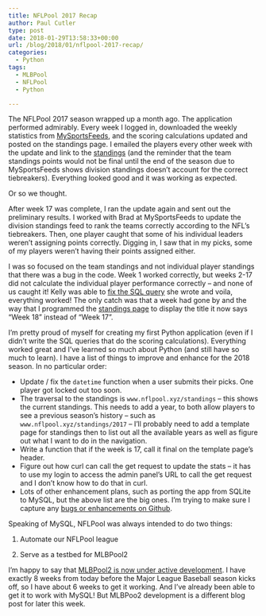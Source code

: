 ```yaml
---
title: NFLPool 2017 Recap
author: Paul Cutler
type: post
date: 2018-01-29T13:58:33+00:00
url: /blog/2018/01/nflpool-2017-recap/
categories:
  - Python
tags:
  - MLBPool
  - NFLPool
  - Python

---
```

The NFLPool 2017 season wrapped up a month ago. The application performed admirably. Every week I logged in, downloaded the weekly statistics from [MySportsFeeds][1], and the scoring calculations updated and posted on the standings page. I emailed the players every other week with the update and link to the [standings][2] (and the reminder that the team standings points would not be final until the end of the season due to MySportsFeeds shows division standings doesn’t account for the correct tiebreakers). Everything looked good and it was working as expected.

Or so we thought.

After week 17 was complete, I ran the update again and sent out the preliminary results. I worked with Brad at MySportsFeeds to update the division standings feed to rank the teams correctly according to the NFL’s tiebreakers. Then, one player caught that some of his individual leaders weren’t assigning points correctly. Digging in, I saw that in my picks, some of my players weren’t having their points assigned either.

I was so focused on the team standings and not individual player standings that there was a bug in the code. Week 1 worked correctly, but weeks 2-17 did not calculate the individual player performance correctly &#8211; and none of us caught it! Kelly was able to [fix the SQL query][3] she wrote and voila, everything worked! The only catch was that a week had gone by and the way that I programmed the [standings page][4] to display the title it now says “Week 18” instead of “Week 17”.

I’m pretty proud of myself for creating my first Python application (even if I didn’t write the SQL queries that do the scoring calculations). Everything worked great and I’ve learned so much about Python (and still have so much to learn). I have a list of things to improve and enhance for the 2018 season. In no particular order:

  * Update / fix the `datetime` function when a user submits their picks. One player got locked out too soon.
  * The traversal to the standings is `www.nflpool.xyz/standings` &#8211; this shows the current standings. This needs to add a year, to both allow players to see a previous season’s history &#8211; such as `www.nflpool.xyz/standings/2017` &#8211; I’ll probably need to add a template page for standings then to list out all the available years as well as figure out what I want to do in the navigation.
  * Write a function that if the week is 17, call it final on the template page’s header.
  * Figure out how curl can call the get request to update the stats &#8211; it has to use my login to access the admin panel’s URL to call the get request and I don’t know how to do that in curl.
  * Lots of other enhancement plans, such as porting the app from SQLite to MySQL, but the above list are the big ones. I’m trying to make sure I capture any [bugs or enhancements on Github][5].

Speaking of MySQL, NFLPool was always intended to do two things:
  
1. Automate our NFLPool league
  
2. Serve as a testbed for MLBPool2

I’m happy to say that [MLBPool2 is now under active development][6]. I have exactly 8 weeks from today before the Major League Baseball season kicks off, so I have about 6 weeks to get it working. And I’ve already been able to get it to work with MySQL! But MLBPoo2 development is a different blog post for later this week.

 [1]: https://mysportsfeeds.com
 [2]: https://nflpool.xyz/standings
 [3]: https://github.com/prcutler/nflpool/commit/9c6070569b3ebfaeb362cd6085b6e6029a8b0b45
 [4]: https://www.nflpool.xyz/standings
 [5]: https://github.com/prcutler/nflpool/issues
 [6]: https://github.com/prcutler/mlbpool2